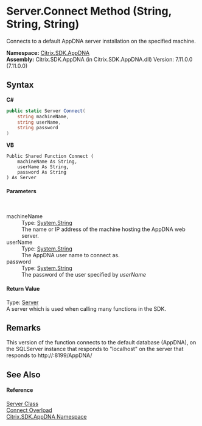 # Server.Connect Method (String, String, String)
 

Connects to a default AppDNA server installation on the specified machine.

**Namespace:**&nbsp;[Citrix.SDK.AppDNA](index.md)<br />**Assembly:**&nbsp;Citrix.SDK.AppDNA (in Citrix.SDK.AppDNA.dll) Version: 7.11.0.0 (7.11.0.0)

## Syntax

**C#**
```csharp
public static Server Connect(
	string machineName,
	string userName,
	string password
)
```

**VB**
```vbnet
Public Shared Function Connect ( 
	machineName As String,
	userName As String,
	password As String
) As Server
```


#### Parameters
&nbsp;<dl><dt>machineName</dt><dd>Type: <a href="http://msdn2.microsoft.com/en-us/library/s1wwdcbf" target="_blank">System.String</a><br />The name or IP address of the machine hosting the AppDNA web server.</dd><dt>userName</dt><dd>Type: <a href="http://msdn2.microsoft.com/en-us/library/s1wwdcbf" target="_blank">System.String</a><br />The AppDNA user name to connect as.</dd><dt>password</dt><dd>Type: <a href="http://msdn2.microsoft.com/en-us/library/s1wwdcbf" target="_blank">System.String</a><br />The password of the user specified by *userName*</dd></dl>

#### Return Value
Type: <a href="9526f2d1-4eea-2d1b-5877-370f5ea93fd1">Server</a><br />A server which is used when calling many functions in the SDK.

## Remarks
This version of the function connects to the default database (AppDNA), on the SQLServer instance that responds to "localhost" on the server that responds to http://<machineName>:8199/AppDNA/

## See Also


#### Reference
<a href="9526f2d1-4eea-2d1b-5877-370f5ea93fd1">Server Class</a><br /><a href="1e5a308e-dc99-2ed4-f29d-6ef16c716638">Connect Overload</a><br /><a href="fe2d265b-410b-8b11-1eb4-a790e0b062bf">Citrix.SDK.AppDNA Namespace</a><br />